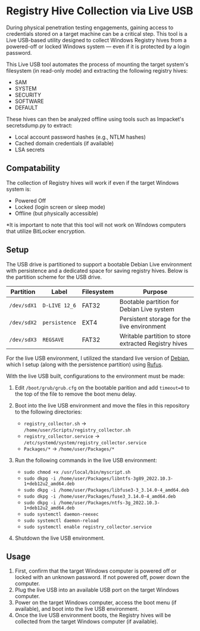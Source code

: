 # Registry Hive Collection via Live USB

During physical penetration testing engagements, gaining access to credentials stored on a target machine can be a critical step. This tool is a Live USB-based utility designed to collect Windows Registry hives from a powered-off or locked Windows system — even if it is protected by a login password.

This Live USB tool automates the process of mounting the target system's filesystem (in read-only mode) and extracting the following registry hives:

- SAM
- SYSTEM
- SECURITY
- SOFTWARE
- DEFAULT

These hives can then be analyzed offline using tools such as Impacket's secretsdump.py to extract:

- Local account password hashes (e.g., NTLM hashes)
- Cached domain credentials (if available)
- LSA secrets

## Compatability

The collection of Registry hives will work if even if the target Windows system is:

- Powered Off
- Locked (login screen or sleep mode)
- Offline (but physically accessible)

*It is important to note that this tool will not work on Windows computers that utilize BitLocker encryption.

## Setup

The USB drive is partitioned to support a bootable Debian Live environment with persistence and a dedicated space for saving registry hives. Below is the partition scheme for the USB drive.

| Partition   | Label         | Filesystem | Purpose                                              |
| ----------- | ------------- | ---------- | ---------------------------------------------------- |
| `/dev/sdX1` | `D-LIVE 12_6` | FAT32      | Bootable partition for Debian Live system            |
| `/dev/sdX2` | `persistence` | EXT4       | Persistent storage for the live environment          |
| `/dev/sdX3` | `REGSAVE`     | FAT32      | Writable partition to store extracted Registry hives |

For the live USB environment, I utilized the standard live version of [Debian](https://mirror.accum.se/mirror/cdimage/archive/12.6.0-live/amd64/iso-hybrid/), which I setup (along with the persistence partition) using [Rufus](https://rufus.ie/en/).

With the live USB built, configurations to the environment must be made:

1. Edit `/boot/grub/grub.cfg` on the bootable parition and add `timeout=0` to the top of the file to remove the boot menu delay.

2. Boot into the live USB environment and move the files in this repository to the following directories:
    - `registry_collector.sh` -> `/home/user/Scripts/registry_collector.sh`
    - `registry_collector.service` -> `/etc/systemd/system/registry_collector.service`
    - `Packages/*` -> `/home/user/Packages/*`

3. Run the following commands in the live USB environment:
    - `sudo chmod +x /usr/local/bin/myscript.sh`
    - `sudo dkpg -i /home/user/Packages/libntfs-3g89_2022.10.3-1+deb12u2_amd64.deb`
    - `sudo dkpg -i /home/user/Packages/libfuse3-3_3.14.0-4_amd64.deb`
    - `sudo dkpg -i /home/user/Packages/fuse3_3.14.0-4_amd64.deb`
    - `sudo dkpg -i /home/user/Packages/ntfs-3g_2022.10.3-1+deb12u2_amd64.deb`
    - `sudo systemctl daemon-reexec`
    - `sudo systemctl daemon-reload`
    - `sudo systemctl enable registry_collector.service`

4. Shutdown the live USB environment.

## Usage

1. First, confirm that the target Windows computer is powered off or locked with an unknown password. If not powered off, power down the computer.
2. Plug the live USB into an available USB port on the target Windows computer.
3. Power on the target Windows computer, access the boot menu (if available), and boot into the live USB environment.
4. Once the live USB environment boots, the Registry hives will be collected from the target Windows computer (if available).

